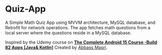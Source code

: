 # Quiz-App
A Simple Math Quiz App using MVVM architecture, MySQL database, and Retrofit for network operations. The app fetches math questions from a local server where the questions reside in a MySQL database.

Inspired by the Udemy course on [**The Complete Android 15 Course -Build 82 Apps [Java& Kotlin]**](https://www.udemy.com/course/the-complete-android-10-developer-course-mastering-android/) Created by [Abbass Masri](https://www.udemy.com/user/mahmoud-masri-7/).
